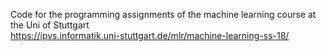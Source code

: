 Code for the programming assignments of the machine learning course at the Uni of Stuttgart<br>
https://ipvs.informatik.uni-stuttgart.de/mlr/machine-learning-ss-18/
